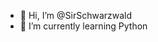 - 👋 Hi, I’m @SirSchwarzwald
- 🌱 I’m currently learning Python

<!---
SirSchwarzwald/SirSchwarzwald is a ✨ special ✨ repository because its `README.md` (this file) appears on your GitHub profile.
You can click the Preview link to take a look at your changes.
--->
